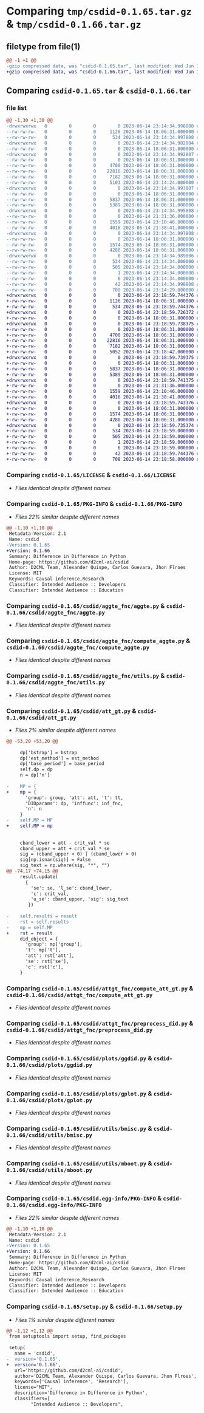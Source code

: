 # Comparing `tmp/csdid-0.1.65.tar.gz` & `tmp/csdid-0.1.66.tar.gz`

## filetype from file(1)

```diff
@@ -1 +1 @@
-gzip compressed data, was "csdid-0.1.65.tar", last modified: Wed Jun 14 23:14:35 2023, max compression
+gzip compressed data, was "csdid-0.1.66.tar", last modified: Wed Jun 14 23:18:59 2023, max compression
```

## Comparing `csdid-0.1.65.tar` & `csdid-0.1.66.tar`

### file list

```diff
@@ -1,30 +1,30 @@
-drwxrwxrwx   0        0        0        0 2023-06-14 23:14:34.998808 csdid-0.1.65/
--rw-rw-rw-   0        0        0     1126 2023-06-14 18:06:31.000000 csdid-0.1.65/LICENSE
--rw-rw-rw-   0        0        0      534 2023-06-14 23:14:34.997808 csdid-0.1.65/PKG-INFO
-drwxrwxrwx   0        0        0        0 2023-06-14 23:14:34.982804 csdid-0.1.65/csdid/
--rw-rw-rw-   0        0        0        0 2023-06-14 18:06:31.000000 csdid-0.1.65/csdid/__init__.py
-drwxrwxrwx   0        0        0        0 2023-06-14 23:14:34.992807 csdid-0.1.65/csdid/aggte_fnc/
--rw-rw-rw-   0        0        0        0 2023-06-14 18:06:31.000000 csdid-0.1.65/csdid/aggte_fnc/__init__.py
--rw-rw-rw-   0        0        0     4700 2023-06-14 18:06:31.000000 csdid-0.1.65/csdid/aggte_fnc/aggte.py
--rw-rw-rw-   0        0        0    22816 2023-06-14 18:06:31.000000 csdid-0.1.65/csdid/aggte_fnc/compute_aggte.py
--rw-rw-rw-   0        0        0     7182 2023-06-14 18:06:31.000000 csdid-0.1.65/csdid/aggte_fnc/utils.py
--rw-rw-rw-   0        0        0     5103 2023-06-14 23:14:24.000000 csdid-0.1.65/csdid/att_gt.py
-drwxrwxrwx   0        0        0        0 2023-06-14 23:14:34.993807 csdid-0.1.65/csdid/attgt_fnc/
--rw-rw-rw-   0        0        0        0 2023-06-14 18:06:31.000000 csdid-0.1.65/csdid/attgt_fnc/__init__.py
--rw-rw-rw-   0        0        0     5837 2023-06-14 18:06:31.000000 csdid-0.1.65/csdid/attgt_fnc/compute_att_gt.py
--rw-rw-rw-   0        0        0     5389 2023-06-14 18:06:31.000000 csdid-0.1.65/csdid/attgt_fnc/preprocess_did.py
-drwxrwxrwx   0        0        0        0 2023-06-14 23:14:34.995808 csdid-0.1.65/csdid/plots/
--rw-rw-rw-   0        0        0        0 2023-06-14 21:31:36.000000 csdid-0.1.65/csdid/plots/__init__.py
--rw-rw-rw-   0        0        0     1559 2023-06-14 23:10:46.000000 csdid-0.1.65/csdid/plots/ggdid.py
--rw-rw-rw-   0        0        0     4016 2023-06-14 21:38:41.000000 csdid-0.1.65/csdid/plots/gplot.py
-drwxrwxrwx   0        0        0        0 2023-06-14 23:14:34.997808 csdid-0.1.65/csdid/utils/
--rw-rw-rw-   0        0        0        0 2023-06-14 18:06:31.000000 csdid-0.1.65/csdid/utils/__init__.py
--rw-rw-rw-   0        0        0     1574 2023-06-14 18:06:31.000000 csdid-0.1.65/csdid/utils/bmisc.py
--rw-rw-rw-   0        0        0     4280 2023-06-14 18:06:31.000000 csdid-0.1.65/csdid/utils/mboot.py
-drwxrwxrwx   0        0        0        0 2023-06-14 23:14:34.989806 csdid-0.1.65/csdid.egg-info/
--rw-rw-rw-   0        0        0      534 2023-06-14 23:14:34.000000 csdid-0.1.65/csdid.egg-info/PKG-INFO
--rw-rw-rw-   0        0        0      505 2023-06-14 23:14:34.000000 csdid-0.1.65/csdid.egg-info/SOURCES.txt
--rw-rw-rw-   0        0        0        1 2023-06-14 23:14:34.000000 csdid-0.1.65/csdid.egg-info/dependency_links.txt
--rw-rw-rw-   0        0        0        6 2023-06-14 23:14:34.000000 csdid-0.1.65/csdid.egg-info/top_level.txt
--rw-rw-rw-   0        0        0       42 2023-06-14 23:14:34.998808 csdid-0.1.65/setup.cfg
--rw-rw-rw-   0        0        0      708 2023-06-14 23:14:29.000000 csdid-0.1.65/setup.py
+drwxrwxrwx   0        0        0        0 2023-06-14 23:18:59.744376 csdid-0.1.66/
+-rw-rw-rw-   0        0        0     1126 2023-06-14 18:06:31.000000 csdid-0.1.66/LICENSE
+-rw-rw-rw-   0        0        0      534 2023-06-14 23:18:59.744376 csdid-0.1.66/PKG-INFO
+drwxrwxrwx   0        0        0        0 2023-06-14 23:18:59.726372 csdid-0.1.66/csdid/
+-rw-rw-rw-   0        0        0        0 2023-06-14 18:06:31.000000 csdid-0.1.66/csdid/__init__.py
+drwxrwxrwx   0        0        0        0 2023-06-14 23:18:59.738375 csdid-0.1.66/csdid/aggte_fnc/
+-rw-rw-rw-   0        0        0        0 2023-06-14 18:06:31.000000 csdid-0.1.66/csdid/aggte_fnc/__init__.py
+-rw-rw-rw-   0        0        0     4700 2023-06-14 18:06:31.000000 csdid-0.1.66/csdid/aggte_fnc/aggte.py
+-rw-rw-rw-   0        0        0    22816 2023-06-14 18:06:31.000000 csdid-0.1.66/csdid/aggte_fnc/compute_aggte.py
+-rw-rw-rw-   0        0        0     7182 2023-06-14 18:06:31.000000 csdid-0.1.66/csdid/aggte_fnc/utils.py
+-rw-rw-rw-   0        0        0     5052 2023-06-14 23:18:42.000000 csdid-0.1.66/csdid/att_gt.py
+drwxrwxrwx   0        0        0        0 2023-06-14 23:18:59.739375 csdid-0.1.66/csdid/attgt_fnc/
+-rw-rw-rw-   0        0        0        0 2023-06-14 18:06:31.000000 csdid-0.1.66/csdid/attgt_fnc/__init__.py
+-rw-rw-rw-   0        0        0     5837 2023-06-14 18:06:31.000000 csdid-0.1.66/csdid/attgt_fnc/compute_att_gt.py
+-rw-rw-rw-   0        0        0     5389 2023-06-14 18:06:31.000000 csdid-0.1.66/csdid/attgt_fnc/preprocess_did.py
+drwxrwxrwx   0        0        0        0 2023-06-14 23:18:59.741375 csdid-0.1.66/csdid/plots/
+-rw-rw-rw-   0        0        0        0 2023-06-14 21:31:36.000000 csdid-0.1.66/csdid/plots/__init__.py
+-rw-rw-rw-   0        0        0     1559 2023-06-14 23:10:46.000000 csdid-0.1.66/csdid/plots/ggdid.py
+-rw-rw-rw-   0        0        0     4016 2023-06-14 21:38:41.000000 csdid-0.1.66/csdid/plots/gplot.py
+drwxrwxrwx   0        0        0        0 2023-06-14 23:18:59.743376 csdid-0.1.66/csdid/utils/
+-rw-rw-rw-   0        0        0        0 2023-06-14 18:06:31.000000 csdid-0.1.66/csdid/utils/__init__.py
+-rw-rw-rw-   0        0        0     1574 2023-06-14 18:06:31.000000 csdid-0.1.66/csdid/utils/bmisc.py
+-rw-rw-rw-   0        0        0     4280 2023-06-14 18:06:31.000000 csdid-0.1.66/csdid/utils/mboot.py
+drwxrwxrwx   0        0        0        0 2023-06-14 23:18:59.735374 csdid-0.1.66/csdid.egg-info/
+-rw-rw-rw-   0        0        0      534 2023-06-14 23:18:59.000000 csdid-0.1.66/csdid.egg-info/PKG-INFO
+-rw-rw-rw-   0        0        0      505 2023-06-14 23:18:59.000000 csdid-0.1.66/csdid.egg-info/SOURCES.txt
+-rw-rw-rw-   0        0        0        1 2023-06-14 23:18:59.000000 csdid-0.1.66/csdid.egg-info/dependency_links.txt
+-rw-rw-rw-   0        0        0        6 2023-06-14 23:18:59.000000 csdid-0.1.66/csdid.egg-info/top_level.txt
+-rw-rw-rw-   0        0        0       42 2023-06-14 23:18:59.744376 csdid-0.1.66/setup.cfg
+-rw-rw-rw-   0        0        0      708 2023-06-14 23:18:58.000000 csdid-0.1.66/setup.py
```

### Comparing `csdid-0.1.65/LICENSE` & `csdid-0.1.66/LICENSE`

 * *Files identical despite different names*

### Comparing `csdid-0.1.65/PKG-INFO` & `csdid-0.1.66/PKG-INFO`

 * *Files 22% similar despite different names*

```diff
@@ -1,10 +1,10 @@
 Metadata-Version: 2.1
 Name: csdid
-Version: 0.1.65
+Version: 0.1.66
 Summary: Difference in Difference in Python
 Home-page: https://github.com/d2cml-ai/csdid
 Author: D2CML Team, Alexander Quispe, Carlos Guevara, Jhon Flroes
 License: MIT
 Keywords: Causal inference,Research
 Classifier: Intended Audience :: Developers
 Classifier: Intended Audience :: Education
```

### Comparing `csdid-0.1.65/csdid/aggte_fnc/aggte.py` & `csdid-0.1.66/csdid/aggte_fnc/aggte.py`

 * *Files identical despite different names*

### Comparing `csdid-0.1.65/csdid/aggte_fnc/compute_aggte.py` & `csdid-0.1.66/csdid/aggte_fnc/compute_aggte.py`

 * *Files identical despite different names*

### Comparing `csdid-0.1.65/csdid/aggte_fnc/utils.py` & `csdid-0.1.66/csdid/aggte_fnc/utils.py`

 * *Files identical despite different names*

### Comparing `csdid-0.1.65/csdid/att_gt.py` & `csdid-0.1.66/csdid/att_gt.py`

 * *Files 2% similar despite different names*

```diff
@@ -53,20 +53,20 @@
 
     dp['bstrap'] = bstrap
     dp['est_method'] = est_method
     dp['base_period'] = base_period
     self.dp = dp
     n = dp['n']
 
-    MP = {
+    mp = {
       'group': group, 'att': att, 't': tt,
       'DIDparams': dp, 'inffunc': inf_fnc, 
       'n': n
     }
-    self.MP = MP
+    self.MP = mp
 
 
     cband_lower = att - crit_val * se
     cband_upper = att + crit_val * se
     sig = (cband_upper < 0) | (cband_lower > 0)
     sig[np.isnan(sig)] = False
     sig_text = np.where(sig, "*", "")
@@ -74,17 +74,15 @@
     result.update(
       {
         'se': se, 'l_se': cband_lower,
         'c': crit_val,
         'u_se': cband_upper, 'sig': sig_text
        })
 
-    self.results = result
-    rst = self.results
-    mp = self.MP
+    rst = result
     did_object = {
       'group': mp['group'],
       't': mp['t'],
       'att': rst['att'],
       'se': rst['se'],
       'c': rst['c'],
     }
```

### Comparing `csdid-0.1.65/csdid/attgt_fnc/compute_att_gt.py` & `csdid-0.1.66/csdid/attgt_fnc/compute_att_gt.py`

 * *Files identical despite different names*

### Comparing `csdid-0.1.65/csdid/attgt_fnc/preprocess_did.py` & `csdid-0.1.66/csdid/attgt_fnc/preprocess_did.py`

 * *Files identical despite different names*

### Comparing `csdid-0.1.65/csdid/plots/ggdid.py` & `csdid-0.1.66/csdid/plots/ggdid.py`

 * *Files identical despite different names*

### Comparing `csdid-0.1.65/csdid/plots/gplot.py` & `csdid-0.1.66/csdid/plots/gplot.py`

 * *Files identical despite different names*

### Comparing `csdid-0.1.65/csdid/utils/bmisc.py` & `csdid-0.1.66/csdid/utils/bmisc.py`

 * *Files identical despite different names*

### Comparing `csdid-0.1.65/csdid/utils/mboot.py` & `csdid-0.1.66/csdid/utils/mboot.py`

 * *Files identical despite different names*

### Comparing `csdid-0.1.65/csdid.egg-info/PKG-INFO` & `csdid-0.1.66/csdid.egg-info/PKG-INFO`

 * *Files 22% similar despite different names*

```diff
@@ -1,10 +1,10 @@
 Metadata-Version: 2.1
 Name: csdid
-Version: 0.1.65
+Version: 0.1.66
 Summary: Difference in Difference in Python
 Home-page: https://github.com/d2cml-ai/csdid
 Author: D2CML Team, Alexander Quispe, Carlos Guevara, Jhon Flroes
 License: MIT
 Keywords: Causal inference,Research
 Classifier: Intended Audience :: Developers
 Classifier: Intended Audience :: Education
```

### Comparing `csdid-0.1.65/setup.py` & `csdid-0.1.66/setup.py`

 * *Files 1% similar despite different names*

```diff
@@ -1,12 +1,12 @@
 from setuptools import setup, find_packages
 
 setup(
   name = 'csdid',
-  version='0.1.65',
+  version='0.1.66',
   url='https://github.com/d2cml-ai/csdid',
   author='D2CML Team, Alexander Quispe, Carlos Guevara, Jhon Flroes',
   keywords=['Causal inference', 'Research'],
   license="MIT",
   description='Difference in Difference in Python',
   classifiers=[
         "Intended Audience :: Developers",
```

